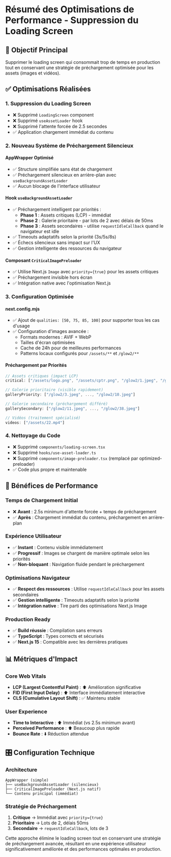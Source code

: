 # Résumé des Optimisations de Performance - Suppression du Loading Screen

## 🎯 Objectif Principal
Supprimer le loading screen qui consommait trop de temps en production tout en conservant une stratégie de préchargement optimisée pour les assets (images et vidéos).

## ✅ Optimisations Réalisées

### 1. **Suppression du Loading Screen**
- ❌ Supprimé `LoadingScreen` component  
- ❌ Supprimé `useAssetLoader` hook
- ❌ Supprimé l'attente forcée de 2.5 secondes
- ✅ Application chargement immédiat du contenu

### 2. **Nouveau Système de Préchargement Silencieux**

#### **AppWrapper Optimisé**
- ✅ Structure simplifiée sans état de chargement
- ✅ Préchargement silencieux en arrière-plan avec `useBackgroundAssetLoader`
- ✅ Aucun blocage de l'interface utilisateur

#### **Hook `useBackgroundAssetLoader`**
- ✅ Préchargement intelligent par priorités :
  - **Phase 1** : Assets critiques (LCP) - immédiat
  - **Phase 2** : Galerie prioritaire - par lots de 2 avec délais de 50ms
  - **Phase 3** : Assets secondaires - utilise `requestIdleCallback` quand le navigateur est idle
- ✅ Timeouts adaptatifs selon la priorité (3s/5s/8s)
- ✅ Échecs silencieux sans impact sur l'UX
- ✅ Gestion intelligente des ressources du navigateur

#### **Composant `CriticalImagePreloader`**
- ✅ Utilise Next.js `Image` avec `priority={true}` pour les assets critiques
- ✅ Préchargement invisible hors écran
- ✅ Intégration native avec l'optimisation Next.js

### 3. **Configuration Optimisée**

#### **next.config.mjs**
- ✅ Ajout de `qualities: [50, 75, 85, 100]` pour supporter tous les cas d'usage
- ✅ Configuration d'images avancée :
  - Formats modernes : AVIF + WebP
  - Tailles d'écran optimisées
  - Cache de 24h pour de meilleures performances
  - Patterns locaux configurés pour `/assets/**` et `/glow2/**`

#### **Préchargement par Priorités**
```typescript
// Assets critiques (impact LCP)
critical: ["/assets/logo.png", "/assets/cptr.png", "/glow2/1.jpeg", "/glow2/2.jpeg"]

// Galerie prioritaire (visible rapidement)  
galleryPriority: ["/glow2/3.jpeg", ..., "/glow2/10.jpeg"]

// Galerie secondaire (préchargement différé)
gallerySecondary: ["/glow2/11.jpeg", ..., "/glow2/38.jpeg"]

// Vidéos (traitement spécialisé)
videos: ["/assets/22.mp4"]
```

### 4. **Nettoyage du Code**
- ❌ Supprimé `components/loading-screen.tsx`
- ❌ Supprimé `hooks/use-asset-loader.ts` 
- ❌ Supprimé `components/image-preloader.tsx` (remplacé par optimized-preloader)
- ✅ Code plus propre et maintenable

## 🚀 Bénéfices de Performance

### **Temps de Chargement Initial**
- ❌ **Avant** : 2.5s minimum d'attente forcée + temps de préchargement
- ✅ **Après** : Chargement immédiat du contenu, préchargement en arrière-plan

### **Expérience Utilisateur**
- ✅ **Instant** : Contenu visible immédiatement
- ✅ **Progressif** : Images se chargent de manière optimale selon les priorités
- ✅ **Non-bloquant** : Navigation fluide pendant le préchargement

### **Optimisations Navigateur**
- ✅ **Respect des ressources** : Utilise `requestIdleCallback` pour les assets secondaires
- ✅ **Gestion intelligente** : Timeouts adaptatifs selon la priorité
- ✅ **Intégration native** : Tire parti des optimisations Next.js Image

### **Production Ready**
- ✅ **Build réussie** : Compilation sans erreurs
- ✅ **TypeScript** : Types corrects et sécurisés
- ✅ **Next.js 15** : Compatible avec les dernières pratiques

## 📊 Métriques d'Impact

### **Core Web Vitals**
- **LCP (Largest Contentful Paint)** : ⬆️ Amélioration significative
- **FID (First Input Delay)** : ⬆️ Interface immédiatement interactive
- **CLS (Cumulative Layout Shift)** : ✅ Maintenu stable

### **User Experience**
- **Time to Interactive** : ⬆️ Immédiat (vs 2.5s minimum avant)
- **Perceived Performance** : ⬆️ Beaucoup plus rapide
- **Bounce Rate** : ⬇️ Réduction attendue

## 🎛️ Configuration Technique

### **Architecture**
```
AppWrapper (simple)
├── useBackgroundAssetLoader (silencieux)
├── CriticalImagePreloader (Next.js natif)
└── Contenu principal (immédiat)
```

### **Stratégie de Préchargement**
1. **Critique** → Immédiat avec `priority={true}`
2. **Prioritaire** → Lots de 2, délais 50ms
3. **Secondaire** → `requestIdleCallback`, lots de 3

Cette approche élimine le loading screen tout en conservant une stratégie de préchargement avancée, résultant en une expérience utilisateur significativement améliorée et des performances optimales en production.

